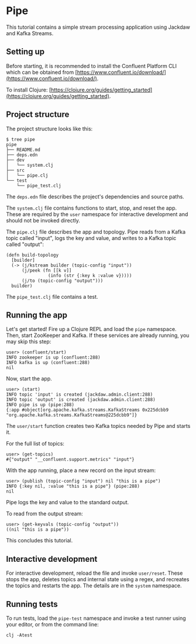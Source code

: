 # Pipe

This tutorial contains a simple stream processing application using Jackdaw and Kafka Streams.

## Setting up

Before starting, it is recommended to install the Confluent Platform CLI which can be obtained from [https://www.confluent.io/download/](https://www.confluent.io/download/).

To install Clojure: [https://clojure.org/guides/getting_started](https://clojure.org/guides/getting_started).

## Project structure

The project structure looks like this:
```
$ tree pipe
pipe
├── README.md
├── deps.edn
├── dev
│   └── system.clj
├── src
│   └── pipe.clj
└── test
    └── pipe_test.clj
```

The `deps.edn` file describes the project's dependencies and source paths.

The `system.clj` file contains functions to start, stop, and reset the app. These are required by the `user` namespace for interactive development and should not be invoked directly.

The `pipe.clj` file describes the app and topology. Pipe reads from a Kafka topic called "input", logs the key and value, and writes to a Kafka topic called "output":
```
(defn build-topology
  [builder]
  (-> (j/kstream builder (topic-config "input"))
      (j/peek (fn [[k v]]
                (info (str {:key k :value v}))))
      (j/to (topic-config "output")))
  builder)
```

The `pipe_test.clj` file contains a test.

## Running the app

Let's get started! Fire up a Clojure REPL and load the `pipe` namespace. Then, start ZooKeeper and Kafka. If these services are already running, you may skip this step:
```
user> (confluent/start)
INFO zookeeper is up (confluent:288)
INFO kafka is up (confluent:288)
nil
```

Now, start the app.
```
user> (start)
INFO topic 'input' is created (jackdaw.admin.client:288)
INFO topic 'output' is created (jackdaw.admin.client:288)
INFO pipe is up (pipe:288)
{:app #object[org.apache.kafka.streams.KafkaStreams 0x225dcbb9 "org.apache.kafka.streams.KafkaStreams@225dcbb9"]}
```

The `user/start` function creates two Kafka topics needed by Pipe and starts it.

For the full list of topics:
```
user> (get-topics)
#{"output" "__confluent.support.metrics" "input"}
```

With the app running, place a new record on the input stream:
```
user> (publish (topic-config "input") nil "this is a pipe")
INFO {:key nil, :value "this is a pipe"} (pipe:288)
nil
```
Pipe logs the key and value to the standard output.

To read from the output stream:
```
user> (get-keyvals (topic-config "output"))
((nil "this is a pipe"))
```

This concludes this tutorial.

## Interactive development

For interactive development, reload the file and invoke `user/reset`. These stops the app, deletes topics and internal state using a regex, and recreates the topics and restarts the app. The details are in the `system` namespace.

## Running tests

To run tests, load the `pipe-test` namespace and invoke a test runner using your editor, or from the command line:
```
clj -Atest
```
